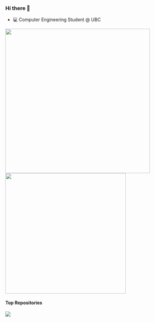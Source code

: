 ### Hi there 👋
- 💻 Computer Engineering Student @ UBC
<!--
**liuyishengalan/liuyishengalan** is a ✨ _special_ ✨ repository because its `README.md` (this file) appears on your GitHub profile.

Here are some ideas to get you started:

- 🔭 I’m currently working on ...
- 🌱 I’m currently learning ...
- 👯 I’m looking to collaborate on ...
- 🤔 I’m looking for help with ...
- 💬 Ask me about ...
- 📫 How to reach me: ...
- 😄 Pronouns: ...
- ⚡ Fun fact: ...
-->
<!-- <a href="https://github.com/liuyishengalan/liuyishengalan/blob/main/zzz.gif">
  <img align="left" src="https://raw.githubusercontent.com/liuyishengalan/steveny9911/master/zzz.gif" height=195 />
</a> -->
<a href="https://github.com/anuraghazra/github-readme-stats">
  <img align="left" src="https://github-readme-stats-git-masterorgs-github-readme-stats-team.vercel.app/api?username=houlinhe&count_private=true&show_icons=true&include_all_commits=true&theme=nightowl&bg_color=00000000" width="450"/>
  <img src="https://github-readme-stats-git-masterorgs-github-readme-stats-team.vercel.app/api/top-langs/?username=houlinhe&count_private=true&layout=compact&theme=nightowl&bg_color=00000000&include_orgs=true" width="375"/>
  
</a>


#### Top Repositories

<a href="https://github.com/CPEN-321-World-Exploration-Action/CPEN-321-World_Exploration_Action">
  <img align="center" src="https://github-readme-stats.vercel.app/api/pin/?username=houlinhe&repo=CPEN-321-World_Exploration_Action&theme=buefy" />
</a>
